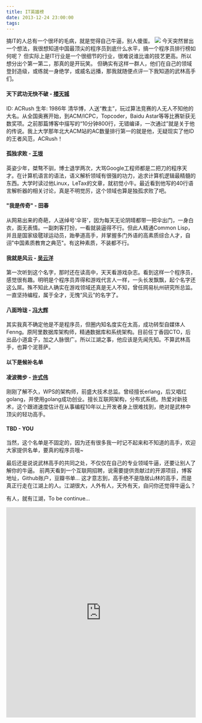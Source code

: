 ```yaml
---
title: IT英雄榜
date: 2013-12-24 23:00:00
tags:
---
```


搞IT的人总有一个很坏的毛病，就是觉得自己牛逼，别人傻蛋。
![](/images/it-hero.jpg)
今天突然冒出一个想法，我很想知道中国最顶尖的程序员到底什么水平，搞一个程序员排行榜如何呢？
但实际上是IT行业是一个很细节的行业，很难说谁比谁的技艺更高。所以想分出个第一第二，那真的是开玩笑。
但确实有这样一群人，他们在自己的领域登封造级，或练就一身绝学，或威名远播，那我就随便点评一下我知道的武林高手们。

#### 天下武功无快不破 - [楼天城](http://baike.baidu.com/view/2226659.htm?fromtitle=%E6%A5%BC%E5%A4%A9%E6%88%90&type=syn)
ID: ACRush 生年: 1986年
清华博，人送“教主”，玩过算法竞赛的人无人不知他的大名。从全国奥赛开始，到ACM/ICPC，Topcoder，Baidu Astar等等比赛斩获无数奖项。之前那篇博客中描写的“10分钟800行，无错编译，一次通过”就是关于他的传说。我上大学那年北大ACM站的AC数量排行第一的就是他，无疑现实了他ID的王者风范，ACRush！

#### 孤独求败 - [王垠](http://baike.baidu.com/view/1928287.htm)
英姿少年，桀骜不驯，博士退学两次，大骂Google工程师都是二把刀的程序天才。在计算机语言的语法，语义解析领域有很强的功力，追求计算机逻辑最精髓的东西。大学时读过他Linux，LeTax的文章，就初觉小牛。最近看到他写的40行语言解析器的相关讨论，真是不明觉厉，这个领域也算是独孤求败了吧。

#### "我是传奇" - 田春
从网易出来的奇葩，人送绰号'伞哥'，因为每天无论阴晴都带一把伞出门，一身白衣，面无表情。一副刺客打扮，一看就装逼得不行。但此人精通Common Lisp，并且是国家级毽球运动员，跆拳道高手，并掌握多门外语的高素质综合人才，自诩"中国素质教育之典范"。有这种素质，不装都不行。

#### 我就是风云 - [吴云洋](http://baike.baidu.com/view/6422508.htm)
第一次听到这个名字，那时还在读高中，天天看游戏杂志。看到这样一个程序员，感觉很有趣。明明是个程序员弄得和游戏代言人一样，一头长发飘飘，起个名字还这么屌。殊不知此人确实在游戏领域还真是无人不知，曾任网易杭州研究所总监。一直坚持编程，属于全才，无愧“风云”的名字了。

#### 八面玲珑 - [冯大辉](http://baike.baidu.com/view/1737286.htm)
其实我真不确定他是不是程序员，但圈内知名度实在太高，成功转型自媒体人Fenng。原阿里数据库架构师，精通数据库和系统架构。目前任丁香园CTO，后出品小道盒子，加之人脉很广。所以江湖之事，他应该是先闻先知。不算武林高手，也算个泥菩萨。

#### 以下是候补名单
#### 凌波微步 - [许式伟](http://baike.baidu.com/view/10495747.htm)
刚刚了解不久，WPS的架构师，前盛大技术总监。曾经擅长erlang，后又唱红golang，并使用golang成功创业。擅长互联网架构，分布式系统。热爱对新技术，这个跟进速度估计在从事编程10年以上开发者身上很难找到，绝对是武林中顶尖的轻功高手。

#### TBD - YOU
当然，这个名单是不固定的，因为还有很多我一时记不起来和不知道的高手，欢迎大家提供名单，要真的程序员哦~

最后还是说说武林高手的共同之处，不仅仅在自己的专业领域牛逼，还要让别人了解你的牛逼。
前两天看到一个互联网招聘，说需要提供贡献过的开源项目，博客地址，Github账户，豆瓣书单...
这才意志到，高手绝不是隐居山林的高手，而是真正行走在江湖上的人。江湖很大，人外有人，天外有天，自问你还觉得牛逼么？

有人，就有江湖，To be continue...

<iframe width="100%" height="557" frameborder="0" scrolling="no" src="http://vote.weibo.com/widget?vid=2522901&skin=1&isCustom=0&height=555&isAuto=1&isTitle=1&isBorder=1&isLogo=1&pad=20&isResult=1"></iframe>

